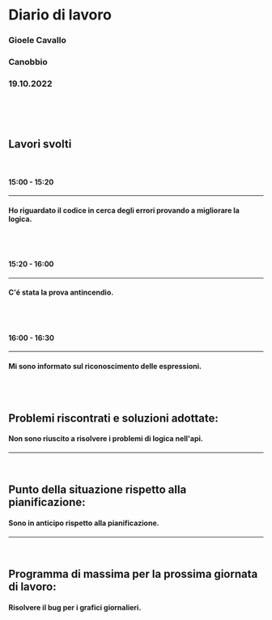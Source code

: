 # **Diario di lavoro**

### **Gioele Cavallo**
### Canobbio
### 19.10.2022
<br><br><br>


## **Lavori svolti**

<br>

#### 15:00 - 15:20
---
#### Ho riguardato il codice in cerca degli errori provando a migliorare la logica.

<br>
<br>

#### 15:20 - 16:00
---
#### C'é stata la prova antincendio.

<br>
<br>

#### 16:00 - 16:30
---
#### Mi sono informato sul riconoscimento delle espressioni.

<br>
<br>

## **Problemi riscontrati e soluzioni adottate:**
#### Non sono riuscito a risolvere i problemi di logica nell'api.

---
<br>

## **Punto della situazione rispetto alla pianificazione:**
#### Sono in anticipo rispetto alla pianificazione.
---
<br>

## **Programma di massima per la prossima giornata di lavoro:**
#### Risolvere il bug per i grafici giornalieri.